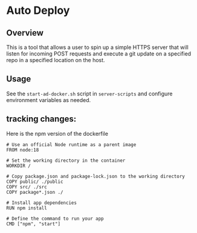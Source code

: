 # Auto Deploy

## Overview
This is a tool that allows a user to spin up a simple HTTPS server that will listen for incoming POST requests and execute a git update on a specified repo in a specified location on the host.

## Usage
See the `start-ad-docker.sh` script in `server-scripts` and configure environment variables as needed.


## tracking changes:
Here is the npm version of the dockerfile 
```
# Use an official Node runtime as a parent image
FROM node:18

# Set the working directory in the container
WORKDIR /

# Copy package.json and package-lock.json to the working directory
COPY public/ ./public
COPY src/ ./src
COPY package*.json ./

# Install app dependencies
RUN npm install

# Define the command to run your app
CMD ["npm", "start"]
```
